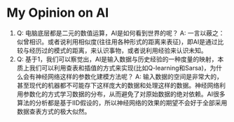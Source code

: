 # My Opinion on AI
1. Q: 电脑底层都是二元的数值运算，AI是如何看到世界的呢？
A: 一言以蔽之：似曾相识。或者说利用相似度(往往用各种形式的距离来表征)，即AI是通过比较与经历过的模式的距离，来认识事物，或者说利用经验来认识未知。
2. Q: 基于1，我们可以察觉出，AI是输入数据与历史经验的一种度量的映射，本质上我们可以利用查表和插值的方式来实现(比如Q-learning和Sarsa)，为什么会有神经网络这样的参数化建模方法呢？
A: 输入数据的空间是非常大的，甚至现代的机器都不可能存下这样庞大的数据和处理这样的数据。神经网络利用参数化的方式学习数据的分布，从而避免了对原始数据的绝对依赖。AI很多算法的分析都是基于IID假设的，所以神经网络的效果的期望不会好于全部采用数据查表方式的极大似然。